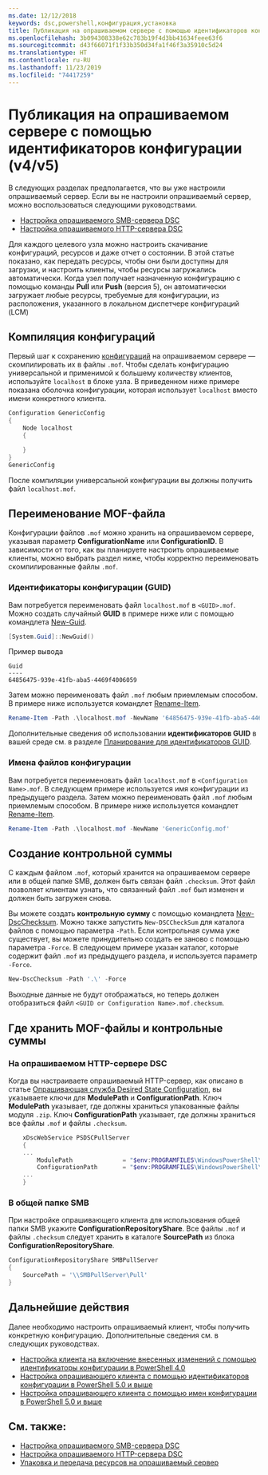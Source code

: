```yaml
---
ms.date: 12/12/2018
keywords: dsc,powershell,конфигурация,установка
title: Публикация на опрашиваемом сервере с помощью идентификаторов конфигурации (v4/v5)
ms.openlocfilehash: 3b094308338e62c783b19f4d3bb41634feee63f6
ms.sourcegitcommit: d43f66071f1f33b350d34fa1f46f3a35910c5d24
ms.translationtype: HT
ms.contentlocale: ru-RU
ms.lasthandoff: 11/23/2019
ms.locfileid: "74417259"
---
```

# <a name="publish-to-a-pull-server-using-configuration-ids-v4v5"></a>Публикация на опрашиваемом сервере с помощью идентификаторов конфигурации (v4/v5)

В следующих разделах предполагается, что вы уже настроили опрашиваемый сервер. Если вы не настроили опрашиваемый сервер, можно воспользоваться следующими руководствами.

- [Настройка опрашиваемого SMB-сервера DSC](pullServerSmb.md)
- [Настройка опрашиваемого HTTP-сервера DSC](pullServer.md)

Для каждого целевого узла можно настроить скачивание конфигураций, ресурсов и даже отчет о состоянии. В этой статье показано, как передать ресурсы, чтобы они были доступны для загрузки, и настроить клиенты, чтобы ресурсы загружались автоматически. Когда узел получает назначенную конфигурацию с помощью команды **Pull** или **Push** (версия 5), он автоматически загружает любые ресурсы, требуемые для конфигурации, из расположения, указанного в локальном диспетчере конфигураций (LCM)

## <a name="compile-configurations"></a>Компиляция конфигураций

Первый шаг к сохранению [конфигураций](../configurations/configurations.md) на опрашиваемом сервере — скомпилировать их в файлы `.mof`. Чтобы сделать конфигурацию универсальной и применимой к большему количеству клиентов, используйте `localhost` в блоке узла. В приведенном ниже примере показана оболочка конфигурации, которая использует `localhost` вместо имени конкретного клиента.

```powershell
Configuration GenericConfig
{
    Node localhost
    {

    }
}
GenericConfig
```

После компиляции универсальной конфигурации вы должны получить файл `localhost.mof`.

## <a name="renaming-the-mof-file"></a>Переименование MOF-файла

Конфигурации файлов `.mof` можно хранить на опрашиваемом сервере, указывая параметр **ConfigurationName** или **ConfigurationID**. В зависимости от того, как вы планируете настроить опрашиваемые клиенты, можно выбрать раздел ниже, чтобы корректно переименовать скомпилированные файлы `.mof`.

### <a name="configuration-ids-guid"></a>Идентификаторы конфигурации (GUID)

Вам потребуется переименовать файл `localhost.mof` в `<GUID>.mof`. Можно создать случайный **GUID** в примере ниже или с помощью командлета [New-Guid](/powershell/module/microsoft.powershell.utility/new-guid).

```powershell
[System.Guid]::NewGuid()
```

Пример вывода

```Output
Guid
----
64856475-939e-41fb-aba5-4469f4006059
```

Затем можно переименовать файл `.mof` любым приемлемым способом. В примере ниже используется командлет [Rename-Item](/powershell/module/microsoft.powershell.management/rename-item).

```powershell
Rename-Item -Path .\localhost.mof -NewName '64856475-939e-41fb-aba5-4469f4006059.mof'
```

Дополнительные сведения об использовании **идентификаторов GUID** в вашей среде см. в разделе [Планирование для идентификаторов GUID](/powershell/scripting/dsc/secureserver#guids).

### <a name="configuration-names"></a>Имена файлов конфигурации

Вам потребуется переименовать файл `localhost.mof` в `<Configuration Name>.mof`. В следующем примере используется имя конфигурации из предыдущего раздела. Затем можно переименовать файл `.mof` любым приемлемым способом. В примере ниже используется командлет [Rename-Item](/powershell/module/microsoft.powershell.management/rename-item).

```powershell
Rename-Item -Path .\localhost.mof -NewName 'GenericConfig.mof'
```

## <a name="create-the-checksum"></a>Создание контрольной суммы

С каждым файлом `.mof`, который хранится на опрашиваемом сервере или в общей папке SMB, должен быть связан файл `.checksum`.
Этот файл позволяет клиентам узнать, что связанный файл `.mof` был изменен и должен быть загружен снова.

Вы можете создать **контрольную сумму** с помощью командлета [New-DscChecksum](/powershell/module/psdesiredstateconfiguration/new-dscchecksum). Можно также запустить `New-DSCCheckSum` для каталога файлов с помощью параметра `-Path`.
Если контрольная сумма уже существует, вы можете принудительно создать ее заново с помощью параметра `-Force`. В следующем примере указан каталог, которые содержит файл `.mof` из предыдущего раздела, и используется параметр `-Force`.

```powershell
New-DscChecksum -Path '.\' -Force
```

Выходные данные не будут отображаться, но теперь должен отобразиться файл `<GUID or Configuration Name>.mof.checksum`.

## <a name="where-to-store-mof-files-and-checksums"></a>Где хранить MOF-файлы и контрольные суммы

### <a name="on-a-dsc-http-pull-server"></a>На опрашиваемом HTTP-сервере DSC

Когда вы настраиваете опрашиваемый HTTP-сервер, как описано в статье [Опрашивающая служба Desired State Configuration](pullServer.md), вы указываете ключи для **ModulePath** и **ConfigurationPath**. Ключ **ModulePath** указывает, где должны храниться упакованные файлы модуля `.zip`. Ключ **ConfigurationPath** указывает, где должны храниться все файлы `.mof` и файлы `.checksum`.

```powershell
    xDscWebService PSDSCPullServer
    {
    ...
        ModulePath              = "$env:PROGRAMFILES\WindowsPowerShell\DscService\Modules"
        ConfigurationPath       = "$env:PROGRAMFILES\WindowsPowerShell\DscService\Configuration"
    ...
    }

```

### <a name="on-an-smb-share"></a>В общей папке SMB

При настройке опрашивающего клиента для использования общей папки SMB укажите **ConfigurationRepositoryShare**.
Все файлы `.mof` и файлы `.checksum` следует хранить в каталоге **SourcePath** из блока **ConfigurationRepositoryShare**.

```powershell
ConfigurationRepositoryShare SMBPullServer
{
    SourcePath = '\\SMBPullServer\Pull'
}
```

## <a name="next-steps"></a>Дальнейшие действия

Далее необходимо настроить опрашиваемый клиент, чтобы получить конкретную конфигурацию. Дополнительные сведения см. в следующих руководствах.

- [Настройка клиента на включение внесенных изменений с помощью идентификаторы конфигурации в PowerShell 4.0](pullClientConfigId4.md)
- [Настройка опрашивающего клиента с помощью идентификаторов конфигурации в PowerShell 5.0 и выше](pullClientConfigId.md)
- [Настройка опрашивающего клиента с помощью имен конфигурации в PowerShell 5.0 и выше](pullClientConfigNames.md)

## <a name="see-also"></a>См. также:

- [Настройка опрашиваемого SMB-сервера DSC](pullServerSmb.md)
- [Настройка опрашиваемого HTTP-сервера DSC](pullServer.md)
- [Упаковка и передача ресурсов на опрашиваемый сервер](package-upload-resources.md)
